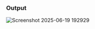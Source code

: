 ### Output
![Screenshot 2025-06-19 192929](https://github.com/user-attachments/assets/0f1e3812-b047-4d7f-befe-58f987ee8a78)
